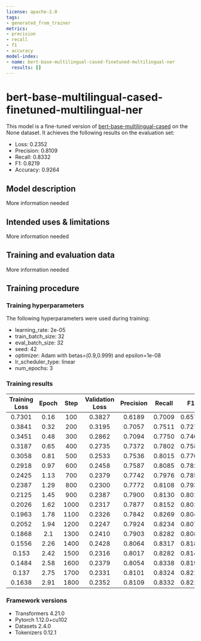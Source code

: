 ```yaml
---
license: apache-2.0
tags:
- generated_from_trainer
metrics:
- precision
- recall
- f1
- accuracy
model-index:
- name: bert-base-multilingual-cased-finetuned-multilingual-ner
  results: []
---
```


<!-- This model card has been generated automatically according to the information the Trainer had access to. You
should probably proofread and complete it, then remove this comment. -->

# bert-base-multilingual-cased-finetuned-multilingual-ner

This model is a fine-tuned version of [bert-base-multilingual-cased](https://huggingface.co/bert-base-multilingual-cased) on the None dataset.
It achieves the following results on the evaluation set:
- Loss: 0.2352
- Precision: 0.8109
- Recall: 0.8332
- F1: 0.8219
- Accuracy: 0.9264

## Model description

More information needed

## Intended uses & limitations

More information needed

## Training and evaluation data

More information needed

## Training procedure

### Training hyperparameters

The following hyperparameters were used during training:
- learning_rate: 2e-05
- train_batch_size: 32
- eval_batch_size: 32
- seed: 42
- optimizer: Adam with betas=(0.9,0.999) and epsilon=1e-08
- lr_scheduler_type: linear
- num_epochs: 3

### Training results

| Training Loss | Epoch | Step | Validation Loss | Precision | Recall | F1     | Accuracy |
|:-------------:|:-----:|:----:|:---------------:|:---------:|:------:|:------:|:--------:|
| 0.7301        | 0.16  | 100  | 0.3827          | 0.6189    | 0.7009 | 0.6573 | 0.8734   |
| 0.3841        | 0.32  | 200  | 0.3195          | 0.7057    | 0.7511 | 0.7277 | 0.8922   |
| 0.3451        | 0.48  | 300  | 0.2862          | 0.7094    | 0.7750 | 0.7407 | 0.8952   |
| 0.3187        | 0.65  | 400  | 0.2735          | 0.7372    | 0.7802 | 0.7581 | 0.9019   |
| 0.3058        | 0.81  | 500  | 0.2533          | 0.7536    | 0.8015 | 0.7768 | 0.9052   |
| 0.2918        | 0.97  | 600  | 0.2458          | 0.7587    | 0.8085 | 0.7828 | 0.9126   |
| 0.2425        | 1.13  | 700  | 0.2379          | 0.7742    | 0.7976 | 0.7857 | 0.9150   |
| 0.2387        | 1.29  | 800  | 0.2300          | 0.7772    | 0.8108 | 0.7936 | 0.9165   |
| 0.2125        | 1.45  | 900  | 0.2387          | 0.7900    | 0.8130 | 0.8014 | 0.9180   |
| 0.2026        | 1.62  | 1000 | 0.2317          | 0.7877    | 0.8152 | 0.8012 | 0.9186   |
| 0.1963        | 1.78  | 1100 | 0.2326          | 0.7842    | 0.8269 | 0.8049 | 0.9220   |
| 0.2052        | 1.94  | 1200 | 0.2247          | 0.7924    | 0.8234 | 0.8076 | 0.9212   |
| 0.1868        | 2.1   | 1300 | 0.2410          | 0.7903    | 0.8282 | 0.8088 | 0.9204   |
| 0.1556        | 2.26  | 1400 | 0.2428          | 0.8064    | 0.8317 | 0.8189 | 0.9256   |
| 0.153         | 2.42  | 1500 | 0.2316          | 0.8017    | 0.8282 | 0.8147 | 0.9238   |
| 0.1484        | 2.58  | 1600 | 0.2379          | 0.8054    | 0.8338 | 0.8194 | 0.9258   |
| 0.137         | 2.75  | 1700 | 0.2331          | 0.8101    | 0.8324 | 0.8211 | 0.9270   |
| 0.1638        | 2.91  | 1800 | 0.2352          | 0.8109    | 0.8332 | 0.8219 | 0.9264   |


### Framework versions

- Transformers 4.21.0
- Pytorch 1.12.0+cu102
- Datasets 2.4.0
- Tokenizers 0.12.1
